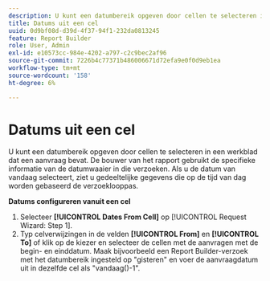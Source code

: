 ```yaml
---
description: U kunt een datumbereik opgeven door cellen te selecteren in een werkblad dat een aanvraag bevat. De bouwer van het rapport gebruikt de specifieke informatie van de datumwaaier in die verzoeken. Als u de datum van vandaag selecteert, ziet u gedeeltelijke gegevens die op de tijd van dag worden gebaseerd de verzoeklooppas.
title: Datums uit een cel
uuid: 0d9bf08d-d39d-4f37-94f1-232da0813245
feature: Report Builder
role: User, Admin
exl-id: e10573cc-984e-4202-a797-c2c9bec2af96
source-git-commit: 7226b4c77371b486006671d72efa9e0f0d9eb1ea
workflow-type: tm+mt
source-wordcount: '158'
ht-degree: 6%

---
```


# Datums uit een cel

U kunt een datumbereik opgeven door cellen te selecteren in een werkblad dat een aanvraag bevat. De bouwer van het rapport gebruikt de specifieke informatie van de datumwaaier in die verzoeken. Als u de datum van vandaag selecteert, ziet u gedeeltelijke gegevens die op de tijd van dag worden gebaseerd de verzoeklooppas.

**Datums configureren vanuit een cel**

1. Selecteer **[!UICONTROL Dates From Cell]** op [!UICONTROL Request Wizard: Step 1].
1. Typ celverwijzingen in de velden **[!UICONTROL From]** en **[!UICONTROL To]** of klik op de kiezer en selecteer de cellen met de aanvragen met de begin- en einddatum.
Maak bijvoorbeeld een Report Builder-verzoek met het datumbereik ingesteld op &quot;gisteren&quot; en voer de aanvraagdatum uit in dezelfde cel als &quot;vandaag()-1&quot;.
